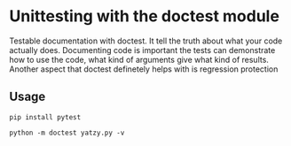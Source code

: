 # Unittesting with the doctest module

Testable documentation with doctest. It tell the truth about what your code actually does. Documenting code is important the tests can demonstrate how to use the code, what kind of arguments give what kind of results. Another aspect that doctest definetely helps with is regression protection

## Usage 
`pip install pytest`

`python -m doctest yatzy.py -v`
